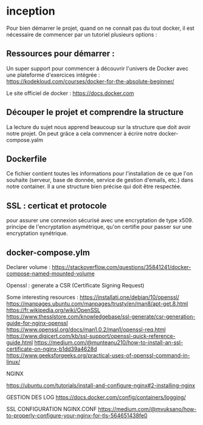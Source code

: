# inception

Pour bien démarrer le projet, quand on ne connait pas du tout docker, il est nécessaire de commencer par un tutoriel plusieurs options :

## Ressources pour démarrer : 

Un super support pour commencer à découvrir l'univers de Docker avec une plateforme d'exercices intégrée :
https://kodekloud.com/courses/docker-for-the-absolute-beginner/

Le site officiel de docker :
https://docs.docker.com

## Découper le projet et comprendre la structure

La lecture du sujet nous apprend beaucoup sur la structure que doit avoir notre projet. On peut grâce a cela commencer à écrire notre docker-compose.yalm

## Dockerfile

Ce fichier contient toutes les informations pour l'installation de ce que l'on souhaite (serveur, base de donnée, service de gestion d'emails, etc.) dans notre container. Il a une structure bien précise qui doit être respectée. 

## SSL : certicat et protocole
pour assurer une connexion sécurisé avec une encryptation de type x509. principe de l'encryptation asymétrique, qu'on certifie pour passer sur une encryptation synétrique. 

## docker-compose.ylm

Declarer volume : https://stackoverflow.com/questions/35841241/docker-compose-named-mounted-volume




Openssl : generate a CSR (Certificate Signing Request)

Some interesting resources : 
https://installati.one/debian/10/openssl/
https://manpages.ubuntu.com/manpages/trusty/en/man8/apt-get.8.html
https://fr.wikipedia.org/wiki/OpenSSL
https://www.thesslstore.com/knowledgebase/ssl-generate/csr-generation-guide-for-nginx-openssl
https://www.openssl.org/docs/man1.0.2/man1/openssl-req.html
https://www.digicert.com/kb/ssl-support/openssl-quick-reference-guide.html
https://medium.com/@munteanu210/how-to-install-an-ssl-certificate-on-nginx-b1dd39a4628d
https://www.geeksforgeeks.org/practical-uses-of-openssl-command-in-linux/

NGINX

https://ubuntu.com/tutorials/install-and-configure-nginx#2-installing-nginx

GESTION DES LOG
https://docs.docker.com/config/containers/logging/

SSL CONFIGURATION NGINX.CONF
https://medium.com/@mvuksano/how-to-properly-configure-your-nginx-for-tls-564651438fe0

